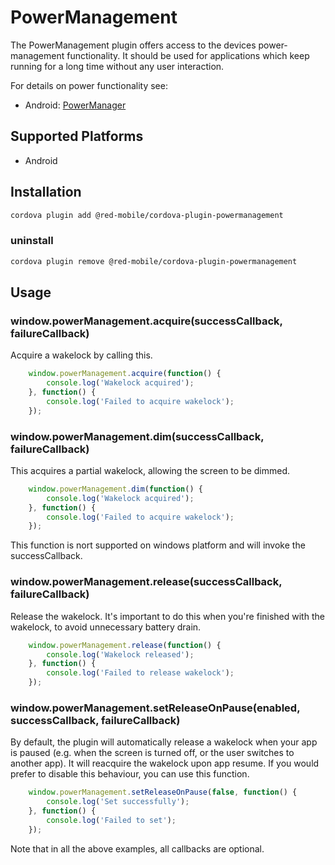 # PowerManagement

The PowerManagement plugin offers access to the devices power-management functionality.
It should be used for applications which keep running for a long time without any user interaction.

For details on power functionality see:

* Android: [PowerManager](http://developer.android.com/reference/android/os/PowerManager.html)

## Supported Platforms

* Android

## Installation

```sh
cordova plugin add @red-mobile/cordova-plugin-powermanagement
```

### uninstall

```sh
cordova plugin remove @red-mobile/cordova-plugin-powermanagement
```

## Usage

### window.powerManagement.acquire(successCallback, failureCallback)

Acquire a wakelock by calling this.

```js
	window.powerManagement.acquire(function() {
		console.log('Wakelock acquired');
	}, function() {
		console.log('Failed to acquire wakelock');
	});
```

### window.powerManagement.dim(successCallback, failureCallback)

This acquires a partial wakelock, allowing the screen to be dimmed.

```js
	window.powerManagement.dim(function() {
		console.log('Wakelock acquired');
	}, function() {
		console.log('Failed to acquire wakelock');
	});
```

This function is nort supported on windows platform and will invoke the successCallback.

### window.powerManagement.release(successCallback, failureCallback)

Release the wakelock. It's important to do this when you're finished with the wakelock, to avoid unnecessary battery drain.

```js
	window.powerManagement.release(function() {
		console.log('Wakelock released');
	}, function() {
		console.log('Failed to release wakelock');
	});
```

### window.powerManagement.setReleaseOnPause(enabled, successCallback, failureCallback)

By default, the plugin will automatically release a wakelock when your app is paused (e.g. when the screen is turned off, or the user switches to another app). It will reacquire the wakelock upon app resume. If you would prefer to disable this behaviour, you can use this function.

```js
	window.powerManagement.setReleaseOnPause(false, function() {
		console.log('Set successfully');
	}, function() {
		console.log('Failed to set');
	});
```

Note that in all the above examples, all callbacks are optional.
